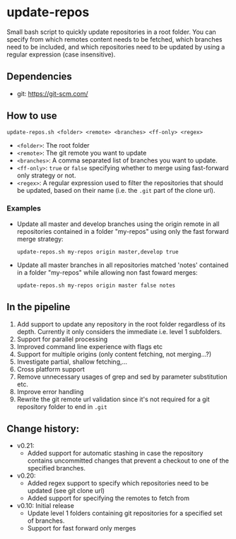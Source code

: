 # update-repos
Small bash script to quickly update repositories in a root folder. You can specify from which remotes content needs to be fetched, which branches need to be included, and which repositories need to be updated by using a regular expression (case insensitive). 

## Dependencies
+ git: <https://git-scm.com/>

## How to use
```
update-repos.sh <folder> <remote> <branches> <ff-only> <regex>
```

+ `<folder>`: The root folder
+ `<remote>`: The git remote you want to update
+ `<branches>`: A comma separated list of branches you want to update.
+ `<ff-only>`: `true` or `false` specifying whether to merge using fast-forward only strategy or not.
+ `<regex>`: A regular expression used to filter the repositories that should be updated, based on their name (i.e. the `.git` part of the clone url).

### Examples
+ Update all master and develop branches using the origin remote in all repositories contained in a folder "my-repos" using only the fast forward merge strategy:

  ```
  update-repos.sh my-repos origin master,develop true
  ```

+ Update all master branches in all repositories matched 'notes' contained in a folder "my-repos" while allowing non fast foward merges:

  ```
  update-repos.sh my-repos origin master false notes
  ```

## In the pipeline
1. Add support to update any repository in the root folder regardless of its depth. Currently it only considers the immediate i.e. level 1 subfolders.
2. Support for parallel processing
3. Improved command line experience with flags etc
4. Support for multiple origins (only content fetching, not merging...?)
5. Investigate partial, shallow fetching,...
6. Cross platform support
7. Remove unnecessary usages of grep and sed by parameter substitution etc.
8. Improve error handling
9. Rewrite the git remote url validation since it's not required for a git repository folder to end in `.git`

## Change history:
+ v0.21:
  + Added support for automatic stashing in case the repository contains uncommitted changes that prevent a checkout to one of the specified branches.
+ v0.20: 
  + Added regex support to specify which repositories need to be updated (see git clone url)
  + Added support for specifying the remotes to fetch from
+ v0.10: Initial release
  + Update level 1 folders containing git repositories for a specified set of branches.
  + Support for fast forward only merges
